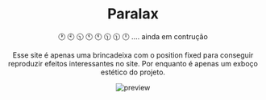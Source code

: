 <div align= center>
  
# Paralax
 
🕐 🕙 🕥 🕚 🕚 🕦 🕦 🕛 .... ainda em contrução

Esse site é apenas uma brincadeixa com o position fixed para conseguir reproduzir efeitos interessantes no site. Por enquanto é apenas um exboço estético do projeto.

![preview](https://github.com/RafaelContact/Paralax/blob/master/refer%C3%AAncia/now.gif)
  
  </div>

